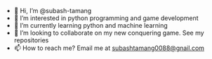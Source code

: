 - 👋 Hi, I’m @subash-tamang
- 👀 I’m interested in python programming and game development
- 🌱 I’m currently learning python and machine learning
- 💞️ I’m looking to collaborate on my new conquering game. See my repositories
- 📫 How to reach me? Email me at subashtamang0088@gnail.com

<!---
subash-tamang/subash-tamang is a ✨ special ✨ repository because its `README.md` (this file) appears on your GitHub profile.
You can click the Preview link to take a look at your changes.
--->
